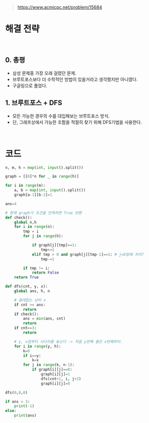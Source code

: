 > [ https://www.acmicpc.net/problem/15684 ]( https://www.acmicpc.net/problem/15684 )   

# 해결 전략

</br>

## 0. 총평
- 삼성 문제중 가장 오래 걸렸던 문제.
- 브루트포스보다 더 수학적인 방법이 있을거라고 생각했지만 아니였다.
- 구글링으로 풀었다.

## 1. 브루트포스 + DFS
- 모든 가능한 경우의 수를 대입해보는 브루트포스 방식.
- 단, 그래프상에서 가능한 조합을 적절히 찾기 위해 DFS기법을 사용한다.  

</br>

# 코드

```python
n, m, h = map(int, input().split())

graph = [[0]*n for _ in range(h)]

for i in range(m):
    a, b = map(int, input().split())
    graph[a-1][b-1]=1

ans=4

# 현재 graph가 조건을 만족하면 True 반환
def check():
    global n,h
    for i in range(n):
        tmp = i
        for j in range(h):

            if graph[j][tmp]==1:
                tmp+=1
            elif tmp > 0 and graph[j][tmp-1]==1: # j=0일때 처리?
                tmp-=1

        if tmp != i:
            return False
    return True

def dfs(cnt, y, x):
    global ans, h, n

    # 쓸데없는 낭비 x
    if cnt >= ans:
        return
    if check():
        ans = min(ans, cnt)
        return
    if cnt==3:
        return

    # y, x점부터 사다리를 놓는다 -> 처음 y번째 줄은 x번째부터.
    for i in range(y, h):
        k=0
        if i==y:
            k=x
        for j in range(k, n-1):
            if graph[i][j]==0:
                graph[i][j]=1
                dfs(cnt+1, i, j+2)
                graph[i][j]=0

dfs(0,0,0)

if ans > 3:
    print(-1)
else:
    print(ans)
```